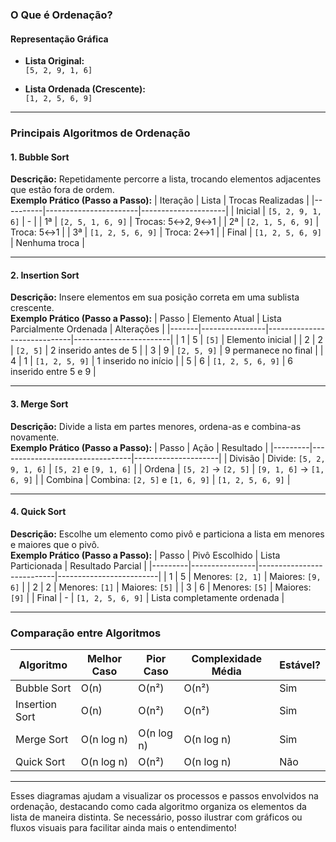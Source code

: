 ### **O Que é Ordenação?**
#### Representação Gráfica
- **Lista Original:**  
  `[5, 2, 9, 1, 6]`  

- **Lista Ordenada (Crescente):**  
  `[1, 2, 5, 6, 9]`  

---

### **Principais Algoritmos de Ordenação**

#### **1. Bubble Sort**  
**Descrição:** Repetidamente percorre a lista, trocando elementos adjacentes que estão fora de ordem.  
**Exemplo Prático (Passo a Passo):**
| Iteração | Lista                 | Trocas Realizadas   |
|----------|-----------------------|---------------------|
| Inicial  | `[5, 2, 9, 1, 6]`     | -                   |
| 1ª       | `[2, 5, 1, 6, 9]`     | Trocas: 5↔2, 9↔1    |
| 2ª       | `[2, 1, 5, 6, 9]`     | Troca: 5↔1          |
| 3ª       | `[1, 2, 5, 6, 9]`     | Troca: 2↔1          |
| Final    | `[1, 2, 5, 6, 9]`     | Nenhuma troca       |

---

#### **2. Insertion Sort**  
**Descrição:** Insere elementos em sua posição correta em uma sublista crescente.  
**Exemplo Prático (Passo a Passo):**
| Passo | Elemento Atual | Lista Parcialmente Ordenada | Alterações             |
|-------|----------------|-----------------------------|------------------------|
| 1     | 5              | `[5]`                       | Elemento inicial       |
| 2     | 2              | `[2, 5]`                    | 2 inserido antes de 5  |
| 3     | 9              | `[2, 5, 9]`                 | 9 permanece no final   |
| 4     | 1              | `[1, 2, 5, 9]`              | 1 inserido no início   |
| 5     | 6              | `[1, 2, 5, 6, 9]`           | 6 inserido entre 5 e 9 |

---

#### **3. Merge Sort**  
**Descrição:** Divide a lista em partes menores, ordena-as e combina-as novamente.  
**Exemplo Prático (Passo a Passo):**
| Passo   | Ação                            | Resultado           |
|---------|---------------------------------|---------------------|
| Divisão | Divide: `[5, 2, 9, 1, 6]`       | `[5, 2]` e `[9, 1, 6]` |
| Ordena  | `[5, 2]` → `[2, 5]`             | `[9, 1, 6]` → `[1, 6, 9]` |
| Combina | Combina: `[2, 5]` e `[1, 6, 9]` | `[1, 2, 5, 6, 9]`   |

---

#### **4. Quick Sort**  
**Descrição:** Escolhe um elemento como pivô e particiona a lista em menores e maiores que o pivô.  
**Exemplo Prático (Passo a Passo):**
| Passo   | Pivô Escolhido | Lista Particionada        | Resultado Parcial       |
|---------|----------------|---------------------------|-------------------------|
| 1       | 5              | Menores: `[2, 1]`        | Maiores: `[9, 6]`       |
| 2       | 2              | Menores: `[1]`           | Maiores: `[5]`          |
| 3       | 6              | Menores: `[5]`           | Maiores: `[9]`          |
| Final   | -              | `[1, 2, 5, 6, 9]`        | Lista completamente ordenada |

---

### **Comparação entre Algoritmos**
| **Algoritmo**    | **Melhor Caso** | **Pior Caso** | **Complexidade Média** | **Estável?** |
|-------------------|-----------------|---------------|-------------------------|--------------|
| Bubble Sort       | O(n)           | O(n²)         | O(n²)                  | Sim          |
| Insertion Sort    | O(n)           | O(n²)         | O(n²)                  | Sim          |
| Merge Sort        | O(n log n)     | O(n log n)    | O(n log n)             | Sim          |
| Quick Sort        | O(n log n)     | O(n²)         | O(n log n)             | Não          |

---

Esses diagramas ajudam a visualizar os processos e passos envolvidos na ordenação, destacando como cada algoritmo organiza os elementos da lista de maneira distinta. Se necessário, posso ilustrar com gráficos ou fluxos visuais para facilitar ainda mais o entendimento!
